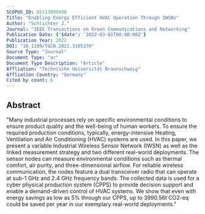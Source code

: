 ```yaml
---
SCOPUS_ID: 85113899498
Title: "Enabling Energy Efficient HVAC Operation Through IWSNs"
Author: "Schlichter J."
Journal: "IEEE Transactions on Green Communications and Networking"
Publication Date: {'$date': '2022-03-01T00:00:00Z'}
Publication Year: 2022
DOI: "10.1109/TGCN.2021.3105370"
Source Type: "Journal"
Document Type: "ar"
Document Type Description: "Article"
Affliation: "Technische Universität Braunschweig"
Affliation Country: "Germany"
Cited by count: 6
---
```


## Abstract
"Many industrial processes rely on specific environmental conditions to ensure product quality and the well-being of human workers. To ensure the required production conditions, typically, energy-intensive Heating, Ventilation and Air Conditioning (HVAC) systems are used. In this paper, we present a variable Industrial Wireless Sensor Network (IWSN) as well as the linked measurement strategy and two different real-world deployments. The sensor nodes can measure environmental conditions such as thermal comfort, air purity, and three-dimensional airflow. For reliable wireless communication, the nodes feature a dual transceiver radio that can operate at sub-1 GHz and 2.4 GHz frequency bands. The collected data is used for a cyber physical production system (CPPS) to provide decision support and enable a demand-driven control of HVAC systems. We show that even with energy savings as low as 5% through our CPPS, up to 3990.56t CO2-eq could be saved per year in our exemplary real-world deployments."
